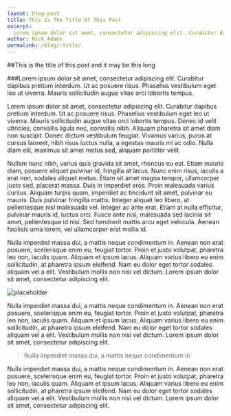 ```yaml
---
layout: blog-post
title: This Is The Title Of This Post
excerpt: 
  Lorem ipsum dolor sit amet, consectetur adipiscing elit. Curabitur dapibus pretium interdum. Ut ac posuere risus. Phasellus vestibulum eget leo ut viverra. Mauris sollicitudin augue vitae orci lobortis tempus.
author: Nick Adams
permalink: /blog/:title/
---
```


##This is the title of this post and it may be this long

###Lorem ipsum dolor sit amet, consectetur adipiscing elit. Curabitur dapibus pretium interdum. Ut ac posuere risus. Phasellus vestibulum eget leo ut viverra. Mauris sollicitudin augue vitae orci lobortis tempus. 

Lorem ipsum dolor sit amet, consectetur adipiscing elit. Curabitur dapibus pretium interdum. Ut ac posuere risus. Phasellus vestibulum eget leo ut viverra. Mauris sollicitudin augue vitae orci lobortis tempus. Donec id velit ultricies, convallis ligula nec, convallis nibh. Aliquam pharetra sit amet diam non suscipit. Donec dictum vestibulum feugiat. Vivamus varius, purus at cursus laoreet, nibh risus luctus nulla, a egestas mauris mi ac odio. Nulla diam elit, maximus sit amet metus sed, aliquam porttitor velit.

Nullam nunc nibh, varius quis gravida sit amet, rhoncus eu est. Etiam mauris diam, posuere aliquet pulvinar id, fringilla at lacus. Nunc enim risus, iaculis a erat non, sodales aliquet metus. Etiam sit amet magna tempor, ullamcorper justo sed, placerat massa. Duis in imperdiet eros. Proin malesuada varius cursus. Aliquam turpis quam, imperdiet ac tincidunt sit amet, pulvinar eu mauris. Duis pulvinar fringilla mattis. Integer aliquet leo libero, at pellentesque nisl malesuada vel. Integer ac ante erat. Etiam at nulla efficitur, pulvinar mauris id, luctus orci. Fusce ante nisl, malesuada sed lacinia sit amet, pellentesque id nisi. Sed hendrerit mattis arcu eget vehicula. Aenean facilisis urna lorem, vel ullamcorper erat mollis id.

Nulla imperdiet massa dui, a mattis neque condimentum in. Aenean non erat posuere, scelerisque enim eu, feugiat tortor. Proin et justo volutpat, pharetra leo non, iaculis quam. Aliquam et ipsum lacus. Aliquam varius libero eu enim sollicitudin, at pharetra ipsum eleifend. Nam eu dolor eget tortor sodales aliquam vel a elit. Vestibulum mollis non nisi vel dictum. Lorem ipsum dolor sit amet, consectetur adipiscing elit.

![placeholder](http://placehold.it/760x400)

Nulla imperdiet massa dui, a mattis neque condimentum in. Aenean non erat posuere, scelerisque enim eu, feugiat tortor. Proin et justo volutpat, pharetra leo non, iaculis quam. Aliquam et ipsum lacus. Aliquam varius libero eu enim sollicitudin, at pharetra ipsum eleifend. Nam eu dolor eget tortor sodales aliquam vel a elit. Vestibulum mollis non nisi vel dictum. Lorem ipsum dolor sit amet, consectetur adipiscing elit.

> Nulla imperdiet massa dui, a mattis neque condimentum in

Nulla imperdiet massa dui, a mattis neque condimentum in. Aenean non erat posuere, scelerisque enim eu, feugiat tortor. Proin et justo volutpat, pharetra leo non, iaculis quam. Aliquam et ipsum lacus. Aliquam varius libero eu enim sollicitudin, at pharetra ipsum eleifend. Nam eu dolor eget tortor sodales aliquam vel a elit. Vestibulum mollis non nisi vel dictum. Lorem ipsum dolor sit amet, consectetur adipiscing elit.



